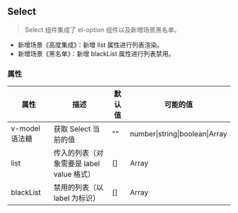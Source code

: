 ## Select

> Select 组件集成了 el-option 组件以及新增场景黑名单。

+ 新增场景《高度集成》：新增 list 属性进行列表渲染。
+ 新增场景《黑名单》：新增 blackList 属性进行列表禁用。

### 属性

属性 | 描述 | 默认值 | 可能的值
---|--- | --- | ---
v-model 语法糖 | 获取 Select 当前的值 | "" | number\|string\|boolean\|Array
list | 传入的列表（对象需要是 label value 格式） | [] | Array
blackList | 禁用的列表（以 label 为标识） | [] | Array